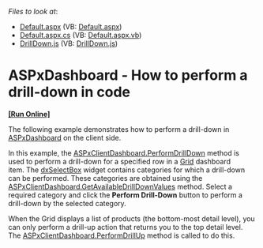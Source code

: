 <!-- default file list -->
*Files to look at*:

* [Default.aspx](./CS/ASPxDashboard_PerformDrillDown/Default.aspx) (VB: [Default.aspx](./VB/ASPxDashboard_PerformDrillDown/Default.aspx))
* [Default.aspx.cs](./CS/ASPxDashboard_PerformDrillDown/Default.aspx.cs) (VB: [Default.aspx.vb](./VB/ASPxDashboard_PerformDrillDown/Default.aspx.vb))
* [DrillDown.js](./CS/ASPxDashboard_PerformDrillDown/Scripts/DrillDown.js) (VB: [DrillDown.js](./VB/ASPxDashboard_PerformDrillDown/Scripts/DrillDown.js))
<!-- default file list end -->
# ASPxDashboard - How to perform a drill-down in code
<!-- run online -->
**[[Run Online]](https://codecentral.devexpress.com/t495048/)**
<!-- run online end -->


<p>The following example demonstrates how to perform a drill-down in <a href="https://documentation.devexpress.com/#Dashboard/clsDevExpressDashboardWebASPxDashboardtopic">ASPxDashboard</a> on the client side.</p>
<p>In this example, the <a href="https://documentation.devexpress.com/#Dashboard/DevExpressDashboardWebScriptsASPxClientDashboard_PerformDrillDowntopic">ASPxClientDashboard.PerformDrillDown</a> method is used to perform a drill-down for a specified row in a <a href="https://documentation.devexpress.com/#Dashboard/CustomDocument117161">Grid</a> dashboard item. The <a href="https://js.devexpress.com/Documentation/ApiReference/UI_Widgets/dxSelectBox/">dxSelectBox</a> widget contains categories for which a drill-down can be performed. These categories are obtained using the <a href="https://documentation.devexpress.com/#Dashboard/DevExpressDashboardWebScriptsASPxClientDashboard_GetAvailableDrillDownValuestopic">ASPxClientDashboard.GetAvailableDrillDownValues</a> method. Select a required category and click the <strong>Perform Drill-Down</strong> button to perform a drill-down by the selected category.</p>
<p>When the Grid displays a list of products (the bottom-most detail level), you can only perform a drill-up action that returns you to the top detail level. The <a href="https://documentation.devexpress.com/#Dashboard/DevExpressDashboardWebScriptsASPxClientDashboard_PerformDrillUptopic">ASPxClientDashboard.PerformDrillUp</a> method is called to do this.</p>

<br/>


